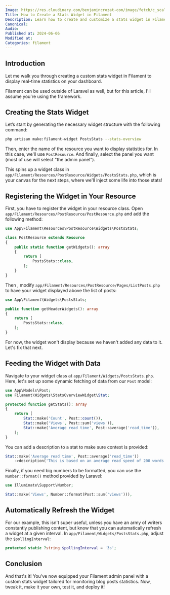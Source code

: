 ```yaml
---
Image: https://res.cloudinary.com/benjamincrozat-com/image/fetch/c_scale,f_webp,q_auto,w_1200/https://github.com/benjamincrozat/content/assets/3613731/2655bb68-f53f-4188-b25e-e2cfcd222751
Title: How to Create a Stats Widget in Filament
Description: Learn how to create and customize a stats widget in Filament for displaying real-time statistics.
Canonical:
Audio:
Published at: 2024-06-06
Modified at:
Categories: filament
---
```


## Introduction

Let me walk you through creating a custom stats widget in Filament to display real-time statistics on your dashboard.

Filament can be used outside of Laravel as well, but for this article, I'll assume you're using the framework.

## Creating the Stats Widget

Let’s start by generating the necessary widget structure with the following command:

```bash
php artisan make:filament-widget PostsStats --stats-overview
```

Then, enter the name of the resource you want to display statistics for. In this case, we'll use `PostResource`. And finally, select the panel you want (most of use will select "the admin panel").

This spins up a widget class in `app/Filament/Resources/PostResource/Widgets/PostsStats.php`, which is your canvas for the next steps, where we'll inject some life into those stats!

## Registering the Widget in Your Resource

First, you have to register the widget in your resource class. Open `app/Filament/Resources/PostResource/PostResource.php` and add the following method:

```php
use App\Filament\Resources\PostResource\Widgets\PostsStats;

class PostResource extends Resource
{
    public static function getWidgets(): array
    {
        return [
            PostsStats::class,
        ];
    }
}
```

Then , modify `app/Filament/Resources/PostResource/Pages/ListPosts.php` to have your widget displayed above the list of posts:

```php
use App\Filament\Widgets\PostsStats;

public function getHeaderWidgets(): array
{
    return [
        PostsStats::class,
    ];
}
```

For now, the widget won't display because we haven't added any data to it. Let's fix that next.

## Feeding the Widget with Data

Navigate to your widget class at `app/Filament/Widgets/PostsStats.php`. Here, let's set up some dynamic fetching of data from our `Post` model:

```php
use App\Models\Post;
use Filament\Widgets\StatsOverviewWidget\Stat;

protected function getStats(): array
{
    return [
        Stat::make('Count', Post::count()),
        Stat::make('Views', Post::sum('views')),
        Stat::make('Average read time', Post::average('read_time')),
    ];
}
```

You can add a description to a stat to make sure context is provided:

```php
Stat::make('Average read time', Post::average('read_time'))
    ->description('This is based on an average read speed of 200 words per minute.');
```

Finally, if you need big numbers to be formatted, you can use the `Number::format()` method provided by Laravel:

```php
use Illuminate\Support\Number;

Stat::make('Views', Number::format(Post::sum('views'))),
```

## Automatically Refresh the Widget

For our example, this isn't super useful, unless you have an army of writers constantly publishing content, but know that you can automatically refresh a widget at a given interval. In `app/Filament/Widgets/PostsStats.php`, adjust the `$pollingInterval`:

```php
protected static ?string $pollingInterval = '3s';
```

## Conclusion

And that's it! You've now equipped your Filament admin panel with a custom stats widget tailored for monitoring blog posts statistics. Now, tweak it, make it your own, test it, and deploy it!
